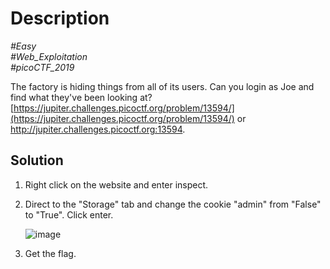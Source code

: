 # Description

_#Easy_<br>
_#Web_Exploitation_<br>
_#picoCTF_2019_<br>

The factory is hiding things from all of its users. Can you login as Joe and find what they've been looking at? [https://jupiter.challenges.picoctf.org/problem/13594/](https://jupiter.challenges.picoctf.org/problem/13594/) or http://jupiter.challenges.picoctf.org:13594.

## Solution

1. Right click on the website and enter inspect.
2. Direct to the "Storage" tab and change the cookie "admin" from "False" to "True". Click enter.
   
   ![image](https://github.com/user-attachments/assets/fe31f6e1-97c8-4fcb-89e1-dc74f8636ee2)

3. Get the flag.
